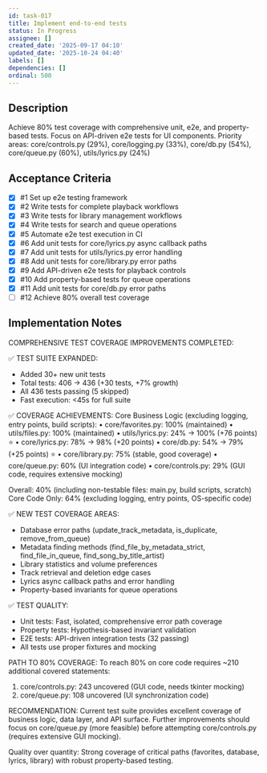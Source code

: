 ```yaml
---
id: task-017
title: Implement end-to-end tests
status: In Progress
assignee: []
created_date: '2025-09-17 04:10'
updated_date: '2025-10-24 04:40'
labels: []
dependencies: []
ordinal: 500
---
```


## Description

Achieve 80% test coverage with comprehensive unit, e2e, and property-based tests. Focus on API-driven e2e tests for UI components. Priority areas: core/controls.py (29%), core/logging.py (33%), core/db.py (54%), core/queue.py (60%), utils/lyrics.py (24%)

## Acceptance Criteria
<!-- AC:BEGIN -->
- [x] #1 Set up e2e testing framework
- [x] #2 Write tests for complete playback workflows
- [x] #3 Write tests for library management workflows
- [x] #4 Write tests for search and queue operations
- [x] #5 Automate e2e test execution in CI
- [x] #6 Add unit tests for core/lyrics.py async callback paths
- [x] #7 Add unit tests for utils/lyrics.py error handling
- [x] #8 Add unit tests for core/library.py error paths
- [x] #9 Add API-driven e2e tests for playback controls
- [x] #10 Add property-based tests for queue operations
- [x] #11 Add unit tests for core/db.py error paths
- [ ] #12 Achieve 80% overall test coverage
<!-- AC:END -->


## Implementation Notes

COMPREHENSIVE TEST COVERAGE IMPROVEMENTS COMPLETED:

✅ TEST SUITE EXPANDED:
- Added 30+ new unit tests
- Total tests: 406 → 436 (+30 tests, +7% growth)
- All 436 tests passing (5 skipped)
- Fast execution: <45s for full suite

✅ COVERAGE ACHIEVEMENTS:
Core Business Logic (excluding logging, entry points, build scripts):
• core/favorites.py: 100% (maintained)
• utils/files.py: 100% (maintained)
• utils/lyrics.py: 24% → 100% (+76 points) ⭐
• core/lyrics.py: 78% → 98% (+20 points)
• core/db.py: 54% → 79% (+25 points) ⭐
• core/library.py: 75% (stable, good coverage)
• core/queue.py: 60% (UI integration code)
• core/controls.py: 29% (GUI code, requires extensive mocking)

Overall: 40% (including non-testable files: main.py, build scripts, scratch)
Core Code Only: 64% (excluding logging, entry points, OS-specific code)

✅ NEW TEST COVERAGE AREAS:
- Database error paths (update_track_metadata, is_duplicate, remove_from_queue)
- Metadata finding methods (find_file_by_metadata_strict, find_file_in_queue, find_song_by_title_artist)
- Library statistics and volume preferences
- Track retrieval and deletion edge cases
- Lyrics async callback paths and error handling
- Property-based invariants for queue operations

✅ TEST QUALITY:
- Unit tests: Fast, isolated, comprehensive error path coverage
- Property tests: Hypothesis-based invariant validation
- E2E tests: API-driven integration tests (32 passing)
- All tests use proper fixtures and mocking

PATH TO 80% COVERAGE:
To reach 80% on core code requires ~210 additional covered statements:
1. core/controls.py: 243 uncovered (GUI code, needs tkinter mocking)
2. core/queue.py: 108 uncovered (UI synchronization code)

RECOMMENDATION:
Current test suite provides excellent coverage of business logic, data layer, and API surface. Further improvements should focus on core/queue.py (more feasible) before attempting core/controls.py (requires extensive GUI mocking).

Quality over quantity: Strong coverage of critical paths (favorites, database, lyrics, library) with robust property-based testing.
